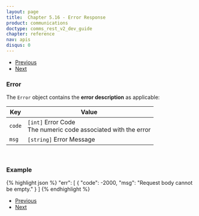 ```yaml
---
layout: page
title:  Chapter 5.16 - Error Response
product: communications
doctype: comms_rest_v2_dev_guide
chapter: reference
nav: apis
disqus: 0
---
```


<ul class="pager">
  <li class="previous"><a href="/communications/dev-guide/reference/invoice-result/"><i class="glyphicon glyphicon-chevron-left"></i>Previous</a></li>
  <li class="next"><a href="/communications/dev-guide/reference/line-item-result/">Next<i class="glyphicon glyphicon-chevron-right"></i></a></li>
</ul>

<h3>Error</h3>

The <code>Error</code> object contains the <b>error description</b> as applicable:

<div class="mobile-table">
  <table class="styled-table">
    <thead>
      <tr>
        <th>Key</th>
        <th>Value</th>
      </tr>
    </thead>
    <tbody>
      <tr>
        <td><code>code</code></td>
        <td><code>[int]</code> Error Code
        <br>
        The numeric code associated with the error
        </td>
      </tr>
      <tr>
        <td><code>msg</code></td>
        <td><code>[string]</code> Error Message</td>
      </tr>
    </tbody>
  </table>
<div>
<br>

<h3>Example</h3>

{% highlight json %}
"err": [
  {
    "code": -2000,
    "msg": "Request body cannot be empty."
  }
]
{% endhighlight %}

<ul class="pager">
  <li class="previous"><a href="/communications/dev-guide/reference/invoice-result/"><i class="glyphicon glyphicon-chevron-left"></i>Previous</a></li>
  <li class="next"><a href="/communications/dev-guide/reference/line-item-result/">Next<i class="glyphicon glyphicon-chevron-right"></i></a></li>
</ul>